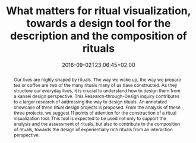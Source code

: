 ---
slug: what-matters-for-ritual-visualization-towards-a-design-tool-for-the-description-and-the-composition-of-rituals
title: "What matters for ritual visualization, towards a design tool for the description and the composition of rituals"
layout: publi
publitype: conference
subsection: conference
everyday: true
researchpage: true
research: 
    -  everyday
institution:
    logo: TUe
    name: "Eindhoven University of Technology"
    web: "https://www.tue.nl/en/"
    colo: "#c72125"
date: 2016-09-02T23:06:45+02:00
reference: "Lévy, P., & Hengeveld B.J. (2016). What matters for ritual visualization – Towards a design tool for the description and the composition of rituals. Proceedings of Kansei Engineering and Emotion Research International Conference 2016, KEER2016. Leeds, UK: Japan Society of Kansei Engineering."
abstract: "Our lives are highly shaped by rituals. The way we wake up, the way we prepare tea or coffee are two of the many rituals many of us have constructed. As they structure our everyday lives, it is crucial to understand how to design them from a kansei design perspective. This Research-through-Design inquiry contributes to a larger research of addressing the way to design rituals. An annotated showcase of three ritual design projects is proposed. From the analysis of these three projects, we suggest 11 points of attention for the construction of a ritual visualization tool. This tool is expected to be used not only to support the analysis and the assessment of rituals, but also to contribute to the composition of rituals, towards the design of experientially rich rituals from an interaction perspective."
link:
    paper: "https://1drv.ms/b/s!AnQx_v88q65Qv4Qq_oHKkRD1JkhMEw?e=GROyxu"
---